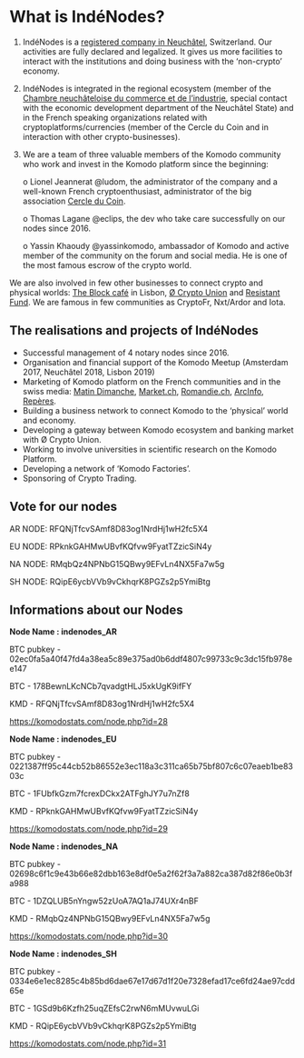 
# What is IndéNodes?

1. IndéNodes is a [registered company in Neuchâtel](http://hrc.ne.ch/hrcintapp/externalCompanyReport.action?companyOfsUid=CHE-419.492.529&lang=EN), Switzerland. Our activities are fully declared and legalized. It gives us more facilities to interact with the institutions and doing business with the ‘non-crypto’ economy. 

2. IndéNodes is integrated in the regional ecosystem (member of the [Chambre neuchâteloise du commerce et de l’industrie](https://www.cnci.ch/), special contact with the economic development department of the Neuchâtel State)  and in the French speaking organizations related with cryptoplatforms/currencies (member of the Cercle du Coin and in interaction with other crypto-businesses).

3. We are a team of three valuable members of the Komodo community who work and invest in the Komodo platform since the beginning:

    o	Lionel Jeannerat @ludom, the administrator of the company and a well-known French 
        cryptoenthusiast, administrator of the big association [Cercle du Coin](https://lecercleducoin.fr/).

     o	Thomas Lagane @eclips, the dev who take care successfully on our nodes since 2016.

     o	Yassin Khaoudy @yassinkomodo, ambassador of Komodo and active member of the community on the forum and social media. He is one of the most famous escrow of the crypto world.

We are also involved in few other businesses to connect crypto and physical worlds: [The Block café](https://www.facebook.com/theblock.cafe.lisboa/) in Lisbon, [Ø Crypto Union](https://ocryptounion.io/) and [Resistant Fund](http://www.resistantfund.io/comingsoon). We are famous in few communities as CryptoFr, Nxt/Ardor and Iota.

## The realisations and projects of IndéNodes
-	Successful management of 4 notary nodes since 2016.
-	Organisation and financial support of the Komodo Meetup (Amsterdam 2017, Neuchâtel 2018, Lisbon 2019)
-	Marketing of Komodo platform on the French communities and in the swiss media: [Matin Dimanche](https://www.linkedin.com/feed/update/urn:li:activity:6345679782105092096/), [Market.ch](https://www.market.ch/fr/finance-privee/business/details/article/premiere-suisse-creation-dune-societe-entierement-constituee-en-bitcoins-qui-fonctionnera-sans-comptes-bancaires.html), [Romandie.ch](https://www.romandie.com/news/Premiere-en-Suisse-creation-d-une-societe-entierement-constituee-en-bitcoins/871275.rom), [ArcInfo](https://www.arcinfo.ch/articles/divers/economie-regionale/premiere-societe-sans-compte-en-banque-fondee-sur-le-bitcoin-727290), [Repères](https://www.cnci.ch/sites/default/files/02.2018.pdf#page=1&zoom=auto,-158,172).
-	Building a business network to connect Komodo to the ‘physical’ world and economy.
-	Developing a gateway between Komodo ecosystem and banking market with Ø Crypto Union.
-	Working to involve universities in scientific research on the Komodo Platform.
-	Developing a network of ‘Komodo Factories’.
-	Sponsoring of Crypto Trading.

## Vote for our nodes

AR NODE: RFQNjTfcvSAmf8D83og1NrdHj1wH2fc5X4

EU NODE: RPknkGAHMwUBvfKQfvw9FyatTZzicSiN4y

NA NODE: RMqbQz4NPNbG15QBwy9EFvLn4NX5Fa7w5g

SH NODE: RQipE6ycbVVb9vCkhqrK8PGZs2p5YmiBtg

## Informations about our Nodes

**Node Name : indenodes_AR**

BTC pubkey - 02ec0fa5a40f47fd4a38ea5c89e375ad0b6ddf4807c99733c9c3dc15fb978ee147

BTC - 178BewnLKcNCb7qvadgtHLJ5xkUgK9ifFY

KMD - RFQNjTfcvSAmf8D83og1NrdHj1wH2fc5X4

https://komodostats.com/node.php?id=28

**Node Name : indenodes_EU**

BTC pubkey - 0221387ff95c44cb52b86552e3ec118a3c311ca65b75bf807c6c07eaeb1be8303c

BTC - 1FUbfkGzm7fcrexDCkx2ATFghJY7u7nZf8

KMD - RPknkGAHMwUBvfKQfvw9FyatTZzicSiN4y

https://komodostats.com/node.php?id=29

**Node Name : indenodes_NA**

BTC pubkey - 02698c6f1c9e43b66e82dbb163e8df0e5a2f62f3a7a882ca387d82f86e0b3fa988

BTC - 1DZQLUB5nYngw52zUoA7AQ1aJ74UXr4nBF

KMD - RMqbQz4NPNbG15QBwy9EFvLn4NX5Fa7w5g

https://komodostats.com/node.php?id=30

**Node Name : indenodes_SH**

BTC pubkey - 0334e6e1ec8285c4b85bd6dae67e17d67d1f20e7328efad17ce6fd24ae97cdd65e

BTC - 1GSd9b6Kzfh25uqZEfsC2rwN6mMUvwuLGi

KMD - RQipE6ycbVVb9vCkhqrK8PGZs2p5YmiBtg

https://komodostats.com/node.php?id=31




